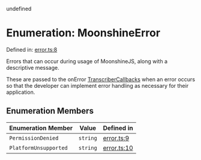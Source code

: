 undefined
# Enumeration: MoonshineError

Defined in: [error.ts:8](https://github.com/usefulsensors/moonshine-js/blob/main/src/error.ts#L8)

Errors that can occur during usage of MoonshineJS, along with a descriptive message.

These are passed to the onError [TranscriberCallbacks](/docs/api/interfaces/transcribercallbacks) when an error occurs so that the developer
can implement error handling as necessary for their application.

## Enumeration Members

| Enumeration Member | Value | Defined in |
| ------ | ------ | ------ |
| <a id="permissiondenied"></a> `PermissionDenied` | `string` | [error.ts:9](https://github.com/usefulsensors/moonshine-js/blob/main/src/error.ts#L9) |
| <a id="platformunsupported"></a> `PlatformUnsupported` | `string` | [error.ts:10](https://github.com/usefulsensors/moonshine-js/blob/main/src/error.ts#L10) |

